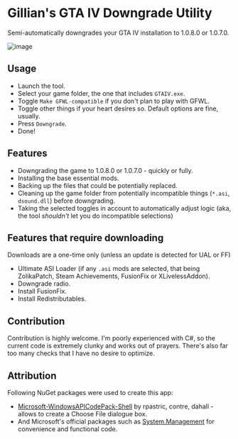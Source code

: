 # Gillian's GTA IV Downgrade Utility
Semi-automatically downgrades your GTA IV installation to 1.0.8.0 or 1.0.7.0.

![image](https://github.com/gillian-guide/GTAIVDowngradeUtilityWPF/assets/70141395/c9cd1461-c7f7-4c48-bed6-43fb949b1b32)

## Usage
- Launch the tool.
- Select your game folder, the one that includes `GTAIV.exe`.
- Toggle `Make GFWL-compatible` if you don't plan to play with GFWL.
- Toggle other things if your heart desires so. Default options are fine, usually.
- Press `Downgrade`.
- Done!

## Features
- Downgrading the game to 1.0.8.0 or 1.0.7.0 - quickly or fully.
- Installing the base essential mods.
- Backing up the files that could be potentially replaced.
- Cleaning up the game folder from potentially incompatible things (`*.asi`, `dsound.dll`) before downgrading.
- Taking the selected toggles in account to automatically adjust logic (aka, the tool *shouldn't* let you do incompatible selections)

## Features that require downloading
Downloads are a one-time only (unless an update is detected for UAL or FF)
- Ultimate ASI Loader (if any `.asi` mods are selected, that being ZolikaPatch, Steam Achievements, FusionFix or XLivelessAddon).
- Downgrade radio.
- Install FusionFix.
- Install Redistributables.

## Contribution
Contribution is highly welcome. I'm poorly experienced with C#, so the current code is extremely clunky and works out of prayers. There's also far too many checks that I have no desire to optimize.

## Attribution
Following NuGet packages were used to create this app:

- [Microsoft-WindowsAPICodePack-Shell](https://github.com/contre/Windows-API-Code-Pack-1.1) by rpastric, contre, dahall - allows to create a Choose File dialogue box.
- And Microsoft's official packages such as [System.Management](https://www.nuget.org/packages/System.Management/) for convenience and functional code.
